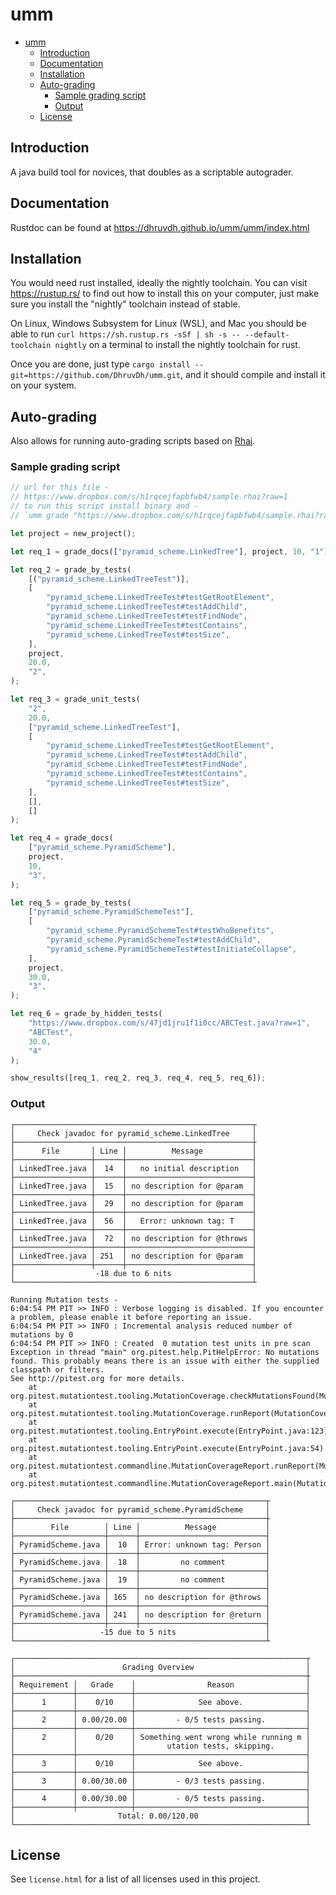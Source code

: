 # umm

- [umm](#umm)
  - [Introduction](#introduction)
  - [Documentation](#documentation)
  - [Installation](#installation)
  - [Auto-grading](#auto-grading)
    - [Sample grading script](#sample-grading-script)
    - [Output](#output)
  - [License](#license)

## Introduction

A java build tool for novices, that doubles as a scriptable autograder.

## Documentation

Rustdoc can be found at https://dhruvdh.github.io/umm/umm/index.html

## Installation

You would need rust installed, ideally the nightly toolchain. You can visit https://rustup.rs/ to find out how to install this on your computer, just make sure you install the "nightly" toolchain instead of stable.

On Linux, Windows Subsystem for Linux (WSL), and Mac you should be able to run `curl https://sh.rustup.rs -sSf | sh -s -- --default-toolchain nightly` on a terminal to install the nightly toolchain for rust.

Once you are done, just type `cargo install --git=https://github.com/DhruvDh/umm.git`, and it should compile and install it on your system.

## Auto-grading

Also allows for running auto-grading scripts based on [Rhai](https://rhai.rs/book/about/index.html).

### Sample grading script

```rust
// url for this file -
// https://www.dropbox.com/s/h1rqcejfapbfwb4/sample.rhai?raw=1
// to run this script install binary and -
// `umm grade "https://www.dropbox.com/s/h1rqcejfapbfwb4/sample.rhai?raw=1"

let project = new_project();

let req_1 = grade_docs(["pyramid_scheme.LinkedTree"], project, 10, "1");

let req_2 = grade_by_tests(
    [("pyramid_scheme.LinkedTreeTest")],
    [
        "pyramid_scheme.LinkedTreeTest#testGetRootElement",
        "pyramid_scheme.LinkedTreeTest#testAddChild",
        "pyramid_scheme.LinkedTreeTest#testFindNode",
        "pyramid_scheme.LinkedTreeTest#testContains",
        "pyramid_scheme.LinkedTreeTest#testSize",
    ],
    project,
    20.0,
    "2",
);

let req_3 = grade_unit_tests(
    "2",
    20.0,
    ["pyramid_scheme.LinkedTreeTest"],
    [
        "pyramid_scheme.LinkedTreeTest#testGetRootElement",
        "pyramid_scheme.LinkedTreeTest#testAddChild",
        "pyramid_scheme.LinkedTreeTest#testFindNode",
        "pyramid_scheme.LinkedTreeTest#testContains",
        "pyramid_scheme.LinkedTreeTest#testSize",
    ],
    [],
    []
);

let req_4 = grade_docs(
    ["pyramid_scheme.PyramidScheme"],
    project,
    10,
    "3",
);

let req_5 = grade_by_tests(
    ["pyramid_scheme.PyramidSchemeTest"],
    [
        "pyramid_scheme.PyramidSchemeTest#testWhoBenefits",
        "pyramid_scheme.PyramidSchemeTest#testAddChild",
        "pyramid_scheme.PyramidSchemeTest#testInitiateCollapse",
    ],
    project,
    30.0,
    "3",
);

let req_6 = grade_by_hidden_tests(
    "https://www.dropbox.com/s/47jd1jru1f1i0cc/ABCTest.java?raw=1",
    "ABCTest",
    30.0,
    "4"
);

show_results([req_1, req_2, req_3, req_4, req_5, req_6]);
```

### Output
```
┌─────────────────────────────────────────────────────┬
│     Check javadoc for pyramid_scheme.LinkedTree     │
├─────────────────────────────────────────────────────┼
│      File       │ Line │          Message           │
├─────────────────┼──────┼────────────────────────────┤
│ LinkedTree.java │  14  │   no initial description   │
├─────────────────┼──────┼────────────────────────────┤
│ LinkedTree.java │  15  │ no description for @param  │
├─────────────────┼──────┼────────────────────────────┤
│ LinkedTree.java │  29  │ no description for @param  │
├─────────────────┼──────┼────────────────────────────┤
│ LinkedTree.java │  56  │   Error: unknown tag: T    │
├─────────────────┼──────┼────────────────────────────┤
│ LinkedTree.java │  72  │ no description for @throws │
├─────────────────┼──────┼────────────────────────────┤
│ LinkedTree.java │ 251  │ no description for @param  │
├─────────────────┼──────┼────────────────────────────┤
│                  -18 due to 6 nits                  │
└─────────────────────────────────────────────────────┴

Running Mutation tests -
6:04:54 PM PIT >> INFO : Verbose logging is disabled. If you encounter a problem, please enable it before reporting an issue.
6:04:54 PM PIT >> INFO : Incremental analysis reduced number of mutations by 0
6:04:54 PM PIT >> INFO : Created  0 mutation test units in pre scan
Exception in thread "main" org.pitest.help.PitHelpError: No mutations found. This probably means there is an issue with either the supplied classpath or filters.
See http://pitest.org for more details.
	at org.pitest.mutationtest.tooling.MutationCoverage.checkMutationsFound(MutationCoverage.java:352)
	at org.pitest.mutationtest.tooling.MutationCoverage.runReport(MutationCoverage.java:132)
	at org.pitest.mutationtest.tooling.EntryPoint.execute(EntryPoint.java:123)
	at org.pitest.mutationtest.tooling.EntryPoint.execute(EntryPoint.java:54)
	at org.pitest.mutationtest.commandline.MutationCoverageReport.runReport(MutationCoverageReport.java:98)
	at org.pitest.mutationtest.commandline.MutationCoverageReport.main(MutationCoverageReport.java:45)

┌────────────────────────────────────────────────────────┬
│     Check javadoc for pyramid_scheme.PyramidScheme     │
├────────────────────────────────────────────────────────┼
│        File        │ Line │          Message           │
├────────────────────┼──────┼────────────────────────────┤
│ PyramidScheme.java │  10  │ Error: unknown tag: Person │
├────────────────────┼──────┼────────────────────────────┤
│ PyramidScheme.java │  18  │         no comment         │
├────────────────────┼──────┼────────────────────────────┤
│ PyramidScheme.java │  19  │         no comment         │
├────────────────────┼──────┼────────────────────────────┤
│ PyramidScheme.java │ 165  │ no description for @throws │
├────────────────────┼──────┼────────────────────────────┤
│ PyramidScheme.java │ 241  │ no description for @return │
├────────────────────┼──────┼────────────────────────────┤
│                   -15 due to 5 nits                    │
└────────────────────────────────────────────────────────┴

┌─────────────────────────────────────────────────────────────────┬
│                        Grading Overview                         │
├─────────────────────────────────────────────────────────────────┼
│ Requirement │   Grade    │                Reason                │
├─────────────┼────────────┼──────────────────────────────────────┤
│      1      │    0/10    │              See above.              │
├─────────────┼────────────┼──────────────────────────────────────┤
│      2      │ 0.00/20.00 │         - 0/5 tests passing.         │
├─────────────┼────────────┼──────────────────────────────────────┤
│      2      │    0/20    │ Something went wrong while running m │
│             │            │       utation tests, skipping.       │
├─────────────┼────────────┼──────────────────────────────────────┤
│      3      │    0/10    │              See above.              │
├─────────────┼────────────┼──────────────────────────────────────┤
│      3      │ 0.00/30.00 │         - 0/3 tests passing.         │
├─────────────┼────────────┼──────────────────────────────────────┤
│      4      │ 0.00/30.00 │         - 0/5 tests passing.         │
├─────────────┼────────────┼──────────────────────────────────────┤
│                       Total: 0.00/120.00                        │
└─────────────────────────────────────────────────────────────────┴
```
## License

See `license.html` for a list of all licenses used in this project.
